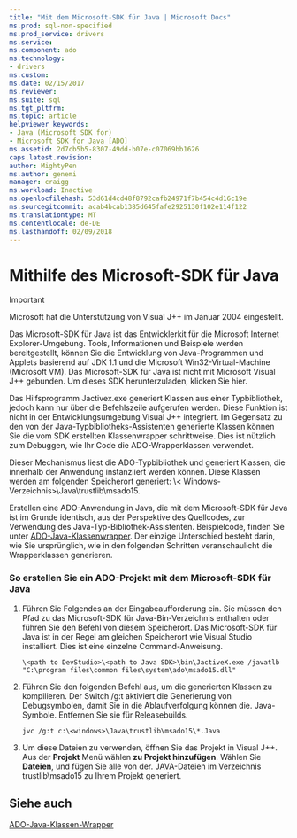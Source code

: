 ```yaml
---
title: "Mit dem Microsoft-SDK für Java | Microsoft Docs"
ms.prod: sql-non-specified
ms.prod_service: drivers
ms.service: 
ms.component: ado
ms.technology:
- drivers
ms.custom: 
ms.date: 02/15/2017
ms.reviewer: 
ms.suite: sql
ms.tgt_pltfrm: 
ms.topic: article
helpviewer_keywords:
- Java (Microsoft SDK for)
- Microsoft SDK for Java [ADO]
ms.assetid: 2d7cb5b5-8307-49dd-b07e-c07069bb1626
caps.latest.revision: 
author: MightyPen
ms.author: genemi
manager: craigg
ms.workload: Inactive
ms.openlocfilehash: 53d61d4cd48f8792cafb24971f7b454c4d16c19e
ms.sourcegitcommit: acab4bcab1385d645fafe2925130f102e114f122
ms.translationtype: MT
ms.contentlocale: de-DE
ms.lasthandoff: 02/09/2018
---
```

# <a name="using-the-microsoft-sdk-for-java"></a>Mithilfe des Microsoft-SDK für Java

> [!IMPORTANT]
> Microsoft hat die Unterstützung von Visual J++ im Januar 2004 eingestellt.

Das Microsoft-SDK für Java ist das Entwicklerkit für die Microsoft Internet Explorer-Umgebung. Tools, Informationen und Beispiele werden bereitgestellt, können Sie die Entwicklung von Java-Programmen und Applets basierend auf JDK 1.1 und die Microsoft Win32-Virtual-Machine (Microsoft VM). Das Microsoft-SDK für Java ist nicht mit Microsoft Visual J++ gebunden. Um dieses SDK herunterzuladen, klicken Sie hier.  
  
 Das Hilfsprogramm Jactivex.exe generiert Klassen aus einer Typbibliothek, jedoch kann nur über die Befehlszeile aufgerufen werden. Diese Funktion ist nicht in der Entwicklungsumgebung Visual J++ integriert. Im Gegensatz zu den von der Java-Typbibliotheks-Assistenten generierte Klassen können Sie die vom SDK erstellten Klassenwrapper schrittweise. Dies ist nützlich zum Debuggen, wie Ihr Code die ADO-Wrapperklassen verwendet.  
  
 Dieser Mechanismus liest die ADO-Typbibliothek und generiert Klassen, die innerhalb der Anwendung instanziiert werden können. Diese Klassen werden am folgenden Speicherort generiert: \\< Windows-Verzeichnis\>\Java\trustlib\msado15.  
  
 Erstellen eine ADO-Anwendung in Java, die mit dem Microsoft-SDK für Java ist im Grunde identisch, aus der Perspektive des Quellcodes, zur Verwendung des Java-Typ-Bibliothek-Assistenten. Beispielcode, finden Sie unter [ADO-Java-Klassenwrapper](../../../ado/guide/appendixes/ado-java-class-wrappers.md). Der einzige Unterschied besteht darin, wie Sie ursprünglich, wie in den folgenden Schritten veranschaulicht die Wrapperklassen generieren.  
  
### <a name="to-create-an-ado-project-with-the-microsoft-sdk-for-java"></a>So erstellen Sie ein ADO-Projekt mit dem Microsoft-SDK für Java  
  
1.  Führen Sie Folgendes an der Eingabeaufforderung ein. Sie müssen den Pfad zu das Microsoft-SDK für Java-Bin-Verzeichnis enthalten oder führen Sie den Befehl von diesem Speicherort. Das Microsoft-SDK für Java ist in der Regel am gleichen Speicherort wie Visual Studio installiert. Dies ist eine einzelne Command-Anweisung.  
  
    ```  
    \<path to DevStudio>\<path to Java SDK>\bin\JactiveX.exe /javatlb "C:\program files\common files\system\ado\msado15.dll"  
    ```  
  
2.  Führen Sie den folgenden Befehl aus, um die generierten Klassen zu kompilieren. Der Switch /g:t aktiviert die Generierung von Debugsymbolen, damit Sie in die Ablaufverfolgung können die. Java-Symbole. Entfernen Sie sie für Releasebuilds.  
  
    ```  
    jvc /g:t c:\<windows>\Java\trustlib\msado15\*.Java  
    ```  
  
3.  Um diese Dateien zu verwenden, öffnen Sie das Projekt in Visual J++. Aus der **Projekt** Menü wählen **zu Projekt hinzufügen**. Wählen Sie **Dateien**, und fügen Sie alle von der. JAVA-Dateien im Verzeichnis trustlib\msado15 zu Ihrem Projekt generiert.  
  
## <a name="see-also"></a>Siehe auch  
 [ADO-Java-Klassen-Wrapper](../../../ado/guide/appendixes/ado-java-class-wrappers.md)   
